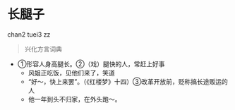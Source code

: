 # 长腿子
chan2 tuei3 zz
> 兴化方言词典
- ①形容人身高腿长。②（戏）腿快的人，常赶上好事
  - 风姐正吃饭，见他们来了，笑道
  - “好～，快上来罢”。（《红楼梦》十四）③改革开放前，贬称搞长途贩运的人
  - 他一年到头不归家，在外头跑～。
